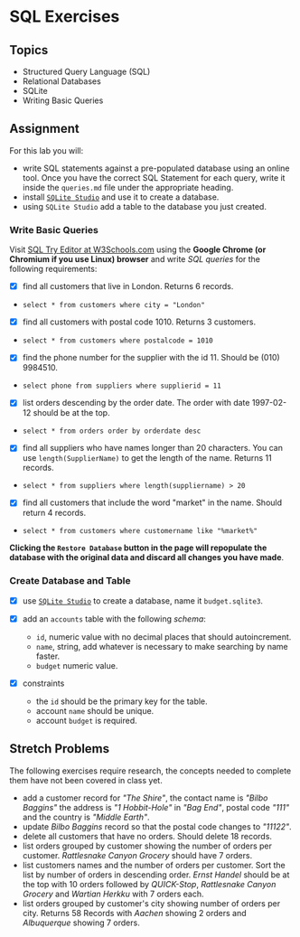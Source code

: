 # SQL Exercises

## Topics

- Structured Query Language (SQL)
- Relational Databases
- SQLite
- Writing Basic Queries

## Assignment

For this lab you will:

- write SQL statements against a pre-populated database using an online tool. Once you have the correct SQL Statement for each query, write it inside the `queries.md` file under the appropriate heading.
- install [`SQLite Studio`](https://sqlitestudio.pl/index.rvt) and use it to create a database.
- using `SQLite Studio` add a table to the database you just created.

### Write Basic Queries

Visit [SQL Try Editor at W3Schools.com](https://www.w3schools.com/Sql/tryit.asp?filename=trysql_select_top) using the **Google Chrome (or Chromium if you use Linux) browser** and write _SQL queries_ for the following requirements:

- [x] find all customers that live in London. Returns 6 records.
* `select * from customers where city = "London"`
- [x] find all customers with postal code 1010. Returns 3 customers.
* `select * from customers where postalcode = 1010`
- [x] find the phone number for the supplier with the id 11. Should be (010) 9984510.
* `select phone from suppliers where supplierid = 11`
- [x] list orders descending by the order date. The order with date 1997-02-12 should be at the top.
* `select * from orders order by orderdate desc`
- [x] find all suppliers who have names longer than 20 characters. You can use `length(SupplierName)` to get the length of the name. Returns 11 records.
* `select * from suppliers where length(suppliername) > 20`
- [x] find all customers that include the word "market" in the name. Should return 4 records.
* `select * from customers where customername like "%market%"`

**Clicking the `Restore Database` button in the page will repopulate the database with the original data and discard all changes you have made**.

### Create Database and Table

- [x] use [`SQLite Studio`](https://sqlitestudio.pl/index.rvt) to create a database, name it `budget.sqlite3`.
- [x] add an `accounts` table with the following _schema_:

  - `id`, numeric value with no decimal places that should autoincrement.
  - `name`, string, add whatever is necessary to make searching by name faster.
  - `budget` numeric value.

- [x] constraints
  - the `id` should be the primary key for the table.
  - account `name` should be unique.
  - account `budget` is required.

## Stretch Problems

The following exercises require research, the concepts needed to complete them have not been covered in class yet.

- add a customer record for _"The Shire"_, the contact name is _"Bilbo Baggins"_ the address is _"1 Hobbit-Hole"_ in _"Bag End"_, postal code _"111"_ and the country is _"Middle Earth"_.
- update _Bilbo Baggins_ record so that the postal code changes to _"11122"_.
- delete all customers that have no orders. Should delete 18 records.
- list orders grouped by customer showing the number of orders per customer. _Rattlesnake Canyon Grocery_ should have 7 orders.
- list customers names and the number of orders per customer. Sort the list by number of orders in descending order. _Ernst Handel_ should be at the top with 10 orders followed by _QUICK-Stop_, _Rattlesnake Canyon Grocery_ and _Wartian Herkku_ with 7 orders each.
- list orders grouped by customer's city showing number of orders per city. Returns 58 Records with _Aachen_ showing 2 orders and _Albuquerque_ showing 7 orders.

